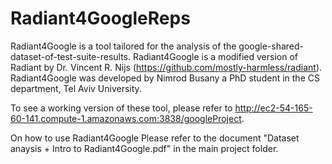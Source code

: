 Radiant4GoogleReps
==================

Radiant4Google is a tool tailored for the analysis of the google-shared-dataset-of-test-suite-results. Radiant4Google is a modified version of Radiant by Dr. Vincent R. Nijs (https://github.com/mostly-harmless/radiant). Radiant4Google was developed by Nimrod Busany a PhD student in the CS department, Tel Aviv University.


To see a working version of these tool, please refer to http://ec2-54-165-60-141.compute-1.amazonaws.com:3838/googleProject.

On how to use Radiant4Google Please refer to the document "Dataset anaysis + Intro to Radiant4Google.pdf" in the main project folder.
